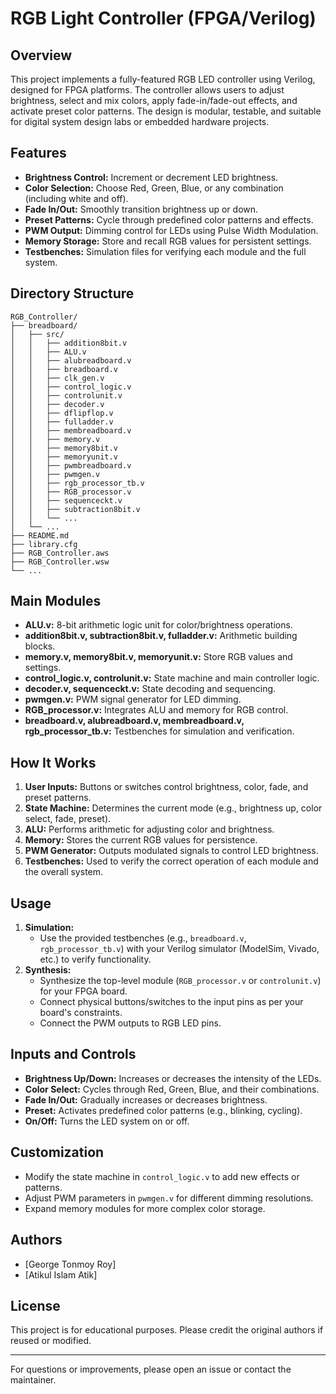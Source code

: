 # RGB Light Controller (FPGA/Verilog)

## Overview
This project implements a fully-featured RGB LED controller using Verilog, designed for FPGA platforms. The controller allows users to adjust brightness, select and mix colors, apply fade-in/fade-out effects, and activate preset color patterns. The design is modular, testable, and suitable for digital system design labs or embedded hardware projects.

## Features
- **Brightness Control:** Increment or decrement LED brightness.
- **Color Selection:** Choose Red, Green, Blue, or any combination (including white and off).
- **Fade In/Out:** Smoothly transition brightness up or down.
- **Preset Patterns:** Cycle through predefined color patterns and effects.
- **PWM Output:** Dimming control for LEDs using Pulse Width Modulation.
- **Memory Storage:** Store and recall RGB values for persistent settings.
- **Testbenches:** Simulation files for verifying each module and the full system.

## Directory Structure
```
RGB_Controller/
├── breadboard/
│   ├── src/
│   │   ├── addition8bit.v
│   │   ├── ALU.v
│   │   ├── alubreadboard.v
│   │   ├── breadboard.v
│   │   ├── clk_gen.v
│   │   ├── control_logic.v
│   │   ├── controlunit.v
│   │   ├── decoder.v
│   │   ├── dflipflop.v
│   │   ├── fulladder.v
│   │   ├── membreadboard.v
│   │   ├── memory.v
│   │   ├── memory8bit.v
│   │   ├── memoryunit.v
│   │   ├── pwmbreadboard.v
│   │   ├── pwmgen.v
│   │   ├── rgb_processor_tb.v
│   │   ├── RGB_processor.v
│   │   ├── sequenceckt.v
│   │   ├── subtraction8bit.v
│   │   └── ...
│   └── ...
├── README.md
├── library.cfg
├── RGB_Controller.aws
├── RGB_Controller.wsw
└── ...
```

## Main Modules
- **ALU.v:** 8-bit arithmetic logic unit for color/brightness operations.
- **addition8bit.v, subtraction8bit.v, fulladder.v:** Arithmetic building blocks.
- **memory.v, memory8bit.v, memoryunit.v:** Store RGB values and settings.
- **control_logic.v, controlunit.v:** State machine and main controller logic.
- **decoder.v, sequenceckt.v:** State decoding and sequencing.
- **pwmgen.v:** PWM signal generator for LED dimming.
- **RGB_processor.v:** Integrates ALU and memory for RGB control.
- **breadboard.v, alubreadboard.v, membreadboard.v, rgb_processor_tb.v:** Testbenches for simulation and verification.

## How It Works
1. **User Inputs:** Buttons or switches control brightness, color, fade, and preset patterns.
2. **State Machine:** Determines the current mode (e.g., brightness up, color select, fade, preset).
3. **ALU:** Performs arithmetic for adjusting color and brightness.
4. **Memory:** Stores the current RGB values for persistence.
5. **PWM Generator:** Outputs modulated signals to control LED brightness.
6. **Testbenches:** Used to verify the correct operation of each module and the overall system.

## Usage
1. **Simulation:**
   - Use the provided testbenches (e.g., `breadboard.v`, `rgb_processor_tb.v`) with your Verilog simulator (ModelSim, Vivado, etc.) to verify functionality.
2. **Synthesis:**
   - Synthesize the top-level module (`RGB_processor.v` or `controlunit.v`) for your FPGA board.
   - Connect physical buttons/switches to the input pins as per your board's constraints.
   - Connect the PWM outputs to RGB LED pins.

## Inputs and Controls
- **Brightness Up/Down:** Increases or decreases the intensity of the LEDs.
- **Color Select:** Cycles through Red, Green, Blue, and their combinations.
- **Fade In/Out:** Gradually increases or decreases brightness.
- **Preset:** Activates predefined color patterns (e.g., blinking, cycling).
- **On/Off:** Turns the LED system on or off.

## Customization
- Modify the state machine in `control_logic.v` to add new effects or patterns.
- Adjust PWM parameters in `pwmgen.v` for different dimming resolutions.
- Expand memory modules for more complex color storage.

## Authors
- [George Tonmoy Roy]
- [Atikul Islam Atik]

## License
This project is for educational purposes. Please credit the original authors if reused or modified.

---

For questions or improvements, please open an issue or contact the maintainer.

